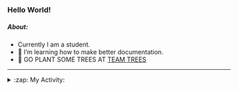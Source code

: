 ### Hello World!

##### About:
- Currently I am a student.
- 🌱 I’m learning how to make better documentation.
- 🌱 GO PLANT SOME TREES AT [TEAM TREES](https://teamtrees.org/)

---
<details>
  <summary>:zap: My Activity:</summary>
  
<!--START_SECTION:waka-->
![Code Time](http://img.shields.io/badge/Code%20Time-1%2C146%20hrs%2053%20mins-blue)

**I'm a Night 🦉** 

```text
🌞 Morning                1386 commits        ██░░░░░░░░░░░░░░░░░░░░░░░   09.11 % 
🌆 Daytime                5428 commits        █████████░░░░░░░░░░░░░░░░   35.66 % 
🌃 Evening                4373 commits        ███████░░░░░░░░░░░░░░░░░░   28.73 % 
🌙 Night                  4035 commits        ███████░░░░░░░░░░░░░░░░░░   26.51 % 
```
📅 **I'm Most Productive on Wednesday** 

```text
Monday                   2300 commits        ████░░░░░░░░░░░░░░░░░░░░░   15.11 % 
Tuesday                  1973 commits        ███░░░░░░░░░░░░░░░░░░░░░░   12.96 % 
Wednesday                3523 commits        ██████░░░░░░░░░░░░░░░░░░░   23.14 % 
Thursday                 1867 commits        ███░░░░░░░░░░░░░░░░░░░░░░   12.27 % 
Friday                   1488 commits        ██░░░░░░░░░░░░░░░░░░░░░░░   09.78 % 
Saturday                 1364 commits        ██░░░░░░░░░░░░░░░░░░░░░░░   08.96 % 
Sunday                   2707 commits        ████░░░░░░░░░░░░░░░░░░░░░   17.78 % 
```


📊 **This Week I Spent My Time On** 

```text
🔥 Editors: 
VS Code                  2 hrs 21 mins       █████████████████████████   100.00 % 

🐱‍💻 Projects: 
giveth-dapps-v2          2 hrs 6 mins        ██████████████████████░░░   89.83 % 
praise                   14 mins             ███░░░░░░░░░░░░░░░░░░░░░░   10.17 % 
```


 Last Updated on 09/07/2023 13:12:47 UTC
<!--END_SECTION:waka-->
</details>
